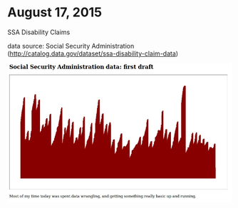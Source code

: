 # August 17, 2015

SSA Disability Claims 

data source: Social Security Administration
(http://catalog.data.gov/dataset/ssa-disability-claim-data)

![alt text](https://github.com/KristinHenry/DailyDataViz/blob/master/08_17_2015/Screenshotfrom_2015-08-18_00_01_47_cropped.jpg "Screenshot of first draft")